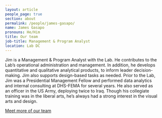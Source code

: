 ```yaml
---
layout: article
people_page: true
section: about
permalink: /people/james-gasapo/
name: James Gasapo
pronouns: He/Him
title: Our team
job-title: Management & Program Analyst
location: Lab DC
---
```


Jim is a Management & Program Analyst with the Lab. He contributes to the Lab’s operational administration and management. In addition, he develops quantitative and qualitative analytical products, to inform leader decision-making. Jim also supports design-based tasks as needed. Prior to the Lab, Jim was a Presidential Management Fellow and performed data analytics and internal consulting at DHS-FEMA for several years. He also served as an officer in the US Army, deploying twice to Iraq. Though his collegiate training was in the liberal arts, he’s always had a strong interest in the visual arts and design.

[Meet more of our team](../../about/meet/)
